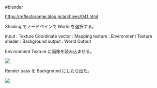 #blender 

https://reflectorange.blog.jp/archives/041.html

Shading でノードペインで World を選択する。



input : Texture Coordinate
vector : Mapping
texture : Environment Texture
shader : Background
output : World Output

Environment Texture に画像を読み込ませる。

![](image-kmdkr8u8.png)

Render pass を Background にしたら出た。

![](image-kmdkspdj.png)
